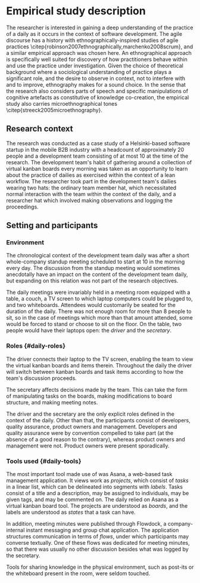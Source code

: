 
# Empirical study description

The researcher is interested in gaining a deep understanding of the practice of a daily as it occurs in the context of software development. The agile discourse has a history with ethnographically-inspired studies of agile practices \citep{robinson2007ethnographically,marchenko2008scrum}, and a similar empirical approach was chosen here. An ethnographical approach is specifically well suited for discovery of how practitioners behave within and use the practice under investigation. Given the choice of theoretical background where a sociological understanding of practice plays a significant role, and the desire to observe in context, not to interfere with and to improve, ethnography makes for a sound choice. In the sense that the research also considers parts of speech and specific manipulations of cognitive artefacts as constitutive of knowledge co-creation, the empirical study also carries microethnographical tones \citep{streeck2005microethnography}.

## Research context

The research was conducted as a case study of a Helsinki-based software startup in the mobile B2B industry with a headcount of approximately 20 people and a development team consisting of at most 10 at the time of the research. The development team's habit of gathering around a collection of virtual kanban boards every morning was taken as an opportunity to learn about the practice of dailies as exercised within the context of a lean workflow. The researcher took part in the development team's dailies wearing two hats: the ordinary team member hat, which necessitated normal interaction with the team within the context of the daily, and a researcher hat which involved making observations and logging the proceedings.

## Setting and participants

### Environment

The chronological context of the development team daily was after a short whole-company standup meeting scheduled to start at 10 in the morning every day. The discussion from the standup meeting would sometimes anecdotally have an impact on the content of the development team daily, but expanding on this relation was not part of the research objectives.

The daily meetings were invariably held in a meeting room equipped with a table, a couch, a TV screen to which laptop computers could be plugged to, and two whiteboards. Attendees would customarily be seated for the duration of the daily. There was not enough room for more than 8 people to sit, so in the case of meetings which more than that amount attended, some would be forced to stand or choose to sit on the floor. On the table, two people would have their laptops open: the *driver* and the *secretary*.

### Roles {#daily-roles}

The driver connects their laptop to the TV screen, enabling the team to view the virtual kanban boards and items therein. Throughout the daily the driver will switch between kanban boards and task items according to how the team's discussion proceeds.

The secretary affects decisions made by the team. This can take the form of manipulating tasks on the boards, making modifications to board structure, and making meeting notes.

The driver and the secretary are the only explicit roles defined in the context of the daily. Other than that, the participants consist of developers, quality assurance, product owners and management. Developers and quality assurance were by convention compelled to take part (at the absence of a good reason to the contrary), whereas product owners and management were not. Product owners were present sporadically.

### Tools used {#daily-tools}

The most important tool made use of was Asana, a web-based task management application. It views work as *projects*, which consist of *tasks* in a linear list, which can be delineated into segments with *labels*. Tasks consist of a title and a description, may be assigned to individuals, may be given tags, and may be commented on. The daily relied on Asana as a virtual kanban board tool. The projects are understood as *boards*, and the labels are understood as *states* that a task can have.

In addition, meeting minutes were published through Flowdock, a company-internal instant messaging and group chat application. The application structures communication in terms of *flows*, under which participants may converse textually. One of these flows was dedicated for meeting minutes, so that there was usually no other discussion besides what was logged by the secretary.

Tools for sharing knowledge in the physical environment, such as post-its or the whiteboard present in the room, were seldom touched.
